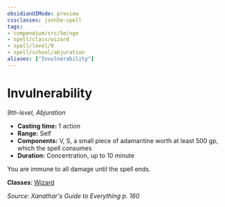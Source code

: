 ```yaml
---
obsidianUIMode: preview
cssclasses: json5e-spell
tags:
- compendium/src/5e/xge
- spell/class/wizard
- spell/level/9
- spell/school/abjuration
aliases: ["Invulnerability"]
---
```

# Invulnerability
*9th-level, Abjuration*  

- **Casting time:** 1 action
- **Range:** Self
- **Components:** V, S, a small piece of adamantine worth at least 500 gp, which the spell consumes
- **Duration:** Concentration, up to 10 minute

You are immune to all damage until the spell ends.

**Classes**: [Wizard](compendium/classes/wizard.md)

*Source: Xanathar's Guide to Everything p. 160*